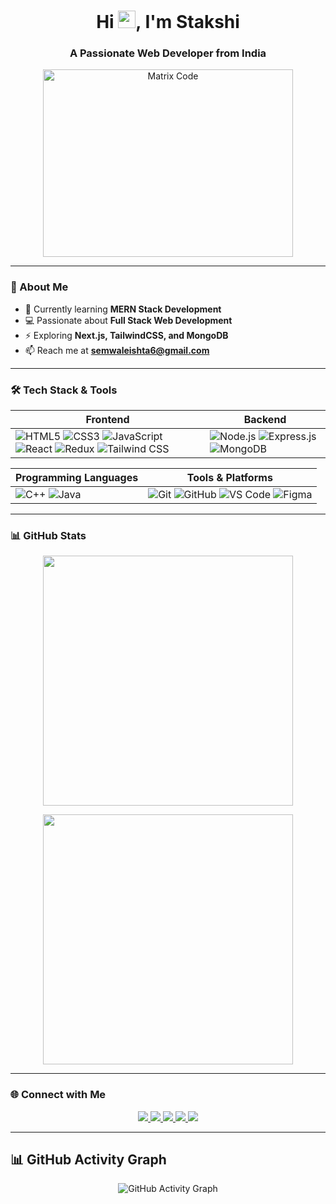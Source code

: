 <h1 align="center">Hi <img src="https://media.giphy.com/media/hvRJCLFzcasrR4ia7z/giphy.gif" width="28px" height="28px">, I'm Stakshi</h1>
<h3 align="center">A Passionate Web Developer from India</h3>

<p align="center">
  <img src="https://i.pinimg.com/originals/c7/c6/f7/c7c6f7e8b3506ea46261ab7b55fc9faf.gif" alt="Matrix Code" width="400" height="300"/>
</p>

---

### 🚀 About Me  
- 🌱 Currently learning **MERN Stack Development**  
- 💻 Passionate about **Full Stack Web Development**  
- ⚡ Exploring **Next.js, TailwindCSS, and MongoDB**  
- 📫 Reach me at **semwaleishta6@gmail.com**  

---

### 🛠 Tech Stack & Tools  

| **Frontend** | **Backend** |
|-------------|------------|
| ![HTML5](https://img.shields.io/badge/-HTML5-E34F26?logo=html5&logoColor=white&style=for-the-badge) ![CSS3](https://img.shields.io/badge/-CSS3-1572B6?logo=css3&logoColor=white&style=for-the-badge) ![JavaScript](https://img.shields.io/badge/-JavaScript-F7DF1E?logo=javascript&logoColor=black&style=for-the-badge) ![React](https://img.shields.io/badge/-React-61DAFB?logo=react&logoColor=black&style=for-the-badge) ![Redux](https://img.shields.io/badge/-Redux-764ABC?logo=redux&logoColor=white&style=for-the-badge) ![Tailwind CSS](https://img.shields.io/badge/-TailwindCSS-06B6D4?logo=tailwindcss&logoColor=white&style=for-the-badge) | ![Node.js](https://img.shields.io/badge/-Node.js-339933?logo=node.js&logoColor=white&style=for-the-badge) ![Express.js](https://img.shields.io/badge/-Express.js-000000?logo=express&logoColor=white&style=for-the-badge) ![MongoDB](https://img.shields.io/badge/-MongoDB-47A248?logo=mongodb&logoColor=white&style=for-the-badge) |

| **Programming Languages** | **Tools & Platforms** |
|---------------------------|----------------------|
| ![C++](https://img.shields.io/badge/-C++-00599C?logo=cplusplus&logoColor=white&style=for-the-badge) ![Java](https://img.shields.io/badge/-Java-007396?logo=java&logoColor=white&style=for-the-badge) | ![Git](https://img.shields.io/badge/-Git-F05032?logo=git&logoColor=white&style=for-the-badge) ![GitHub](https://img.shields.io/badge/-GitHub-181717?logo=github&logoColor=white&style=for-the-badge) ![VS Code](https://img.shields.io/badge/-VSCode-007ACC?logo=visualstudiocode&logoColor=white&style=for-the-badge) ![Figma](https://img.shields.io/badge/-Figma-F24E1E?logo=figma&logoColor=white&style=for-the-badge) |

---

### 📊 GitHub Stats  

<p align="center">
  <img src="https://github-readme-stats.vercel.app/api?username=stakshi301&show_icons=true&theme=radical" width="400"/>
</p>  

<p align="center">
  <img src="https://github-readme-stats.vercel.app/api/top-langs/?username=stakshi301&layout=compact&theme=radical" width="400"/>
</p>  

---

### 🌐 Connect with Me  
<p align="center">
  <a href="https://www.linkedin.com/in/stakshi-semwal-832226270/">
    <img src="https://img.shields.io/badge/-LinkedIn-0077B5?logo=linkedin&logoColor=white&style=for-the-badge" />
  </a>
  <a href="https://www.instagram.com/semwal_stakshi/">
    <img src="https://img.shields.io/badge/-Instagram-E4405F?logo=instagram&logoColor=white&style=for-the-badge" />
  </a>
  <a href="mailto:semwaleishta6@gmail.com">
    <img src="https://img.shields.io/badge/-Gmail-D14836?logo=gmail&logoColor=white&style=for-the-badge" />
  </a>
  <a href="https://discord.com/users/Uukiyo">
    <img src="https://img.shields.io/badge/-Discord-7289DA?logo=discord&logoColor=white&style=for-the-badge" />
  </a>
  <a href="https://leetcode.com/u/eishi/">
    <img src="https://img.shields.io/badge/-LeetCode-FFA116?logo=leetcode&logoColor=white&style=for-the-badge" />
</a>

</p>  

---

## 📊 GitHub Activity Graph
<p align="center">
  <img src="https://github-readme-activity-graph.vercel.app/graph?username=stakshi301&theme=react-dark&hide_border=true&area=true" alt="GitHub Activity Graph" />
</p>

